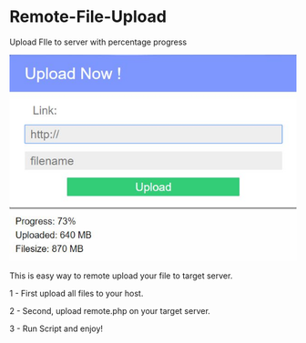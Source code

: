 # Remote-File-Upload
Upload FIle to server with percentage progress

<img src="https://raw.githubusercontent.com/Pedroxam/Remote-File-Upload/master/shot.jpg">

This is easy way to remote upload your file to target server.

1 - First upload all files to your host.

2 - Second, upload remote.php on your target server.

3 - Run Script and enjoy!
